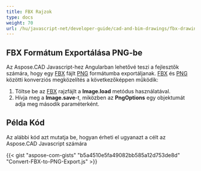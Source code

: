```yaml
---
title: FBX Rajzok
type: docs
weight: 70
url: /hu/javascript-net/developer-guide/cad-and-bim-drawings/fbx-drawings/
---
```


## **FBX Formátum Exportálása PNG-be**

Az Aspose.CAD Javascript-hez Angularban lehetővé teszi a fejlesztők számára, hogy egy [FBX](https://docs.fileformat.com/3d/fbx/) fájlt [PNG](https://docs.fileformat.com/image/png/) formátumba exportáljanak.
[FBX](https://docs.fileformat.com/3d/fbx/) és [PNG](https://docs.fileformat.com/image/png/) közötti konverziós megközelítés a következőképpen működik:

1. Töltse be az [FBX](https://docs.fileformat.com/3d/fbx/) rajzfájlt a **Image.load** metódus használatával.
1. Hívja meg a **Image.save**-t, miközben az **PngOptions** egy objektumát adja meg második paraméterként.

## Példa Kód

Az alábbi kód azt mutatja be, hogyan érheti el ugyanazt a célt az Aspose.CAD Javascript számára

{{< gist "aspose-com-gists" "b5a4510e5fa49082bb585a12d753de8d" "Convert-FBX-to-PNG-Export.js" >}}

